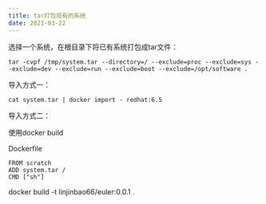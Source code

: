 ```yaml
---
title: tar打包现有的系统
date: 2021-03-22
---
```


选择一个系统，在根目录下将已有系统打包成tar文件：

```code
tar -cvpf /tmp/system.tar --directory=/ --exclude=proc --exclude=sys --exclude=dev --exclude=run --exclude=boot --exclude=/opt/software .
```

导入方式一：

```code
cat system.tar | docker import - redhat:6.5
```

导入方式二：

使用docker build

Dockerfile

```code
FROM scratch
ADD system.tar /
CMD ["sh"]
```

docker build -t linjinbao66/euler:0.0.1 .

